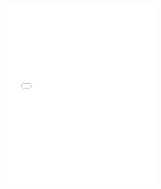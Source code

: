 <iframe src="{{ '/assets/eli_cv.pdf' | relative_url }}" width="100%" height="600px" style="border: none;"> </iframe>
